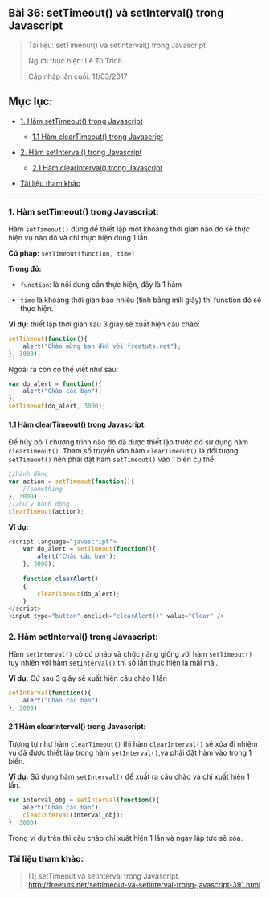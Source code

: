 ## Bài 36: setTimeout() và setInterval() trong Javascript

> Tài liệu: setTimeout() và setInterval() trong Javascript
>
> Người thực hiện: Lê Tú Trinh
>
> Cập nhập lần cuối: 11/03/2017

## Mục lục:

- [1. Hàm setTimeout() trong Javascript](#1)

	- [1.1 Hàm clearTimeout() trong Javascript](#1.1)

- [2. Hàm setInterval() trong Javascript](#2)

	- [2.1 Hàm clearInterval() trong Javascript](#2.1)

- [Tài liệu tham khảo](#3)

***

<a name="1"></a>
### 1. Hàm setTimeout() trong Javascript:

Hàm `setTimeout()` dùng để thiết lập một khoảng thời gian nào đó sẽ thực hiện vụ nào đó và chỉ thực hiện đúng 1 lần.

**Cú pháp:** `setTimeout(function, time)`

**Trong đó:**

- `function`: là nội dung cần thực hiện, đây là 1 hàm

- `time` là khoảng thời gian bao nhiêu (tính bằng mili giây) thì function đó sẽ thực hiện.

**Ví dụ:** thiết lập thời gian sau 3 giây sẽ xuất hiện câu chào:

```javascript
setTimeout(function(){
    alert("Chào mừng bạn đến với freetuts.net");
}, 3000);
```

Ngoài ra còn có thể viết như sau:

```javascript
var do_alert = function(){
    alert("Chào các bạn");
};
setTimeout(do_alert, 3000);
```

<a name="1.1"></a>
#### 1.1 Hàm clearTimeout() trong Javascript:

Để hủy bỏ 1 chương trình nào đó đã được thiết lập trước đó sử dụng hàm `clearTimeout()`. Tham số truyền vào hàm `clearTimeout()` là đối tượng `setTimeout()` nên phải đặt hàm `setTimeout()` vào 1 biến cụ thể.

```javascript
//hành động
var action = setTimeout(function(){
	//something
}, 3000);
///hủy hành động
clearTimeout(action);
```

**Ví dụ:**

```javascript
<script language="javascript">
    var do_alert = setTimeout(function(){
    	alert("Chào các bạn");
    }, 3000);
          
    function clearAlert()
    {
        clearTimeout(do_alert);
    }
</script>
<input type="button" onclick="clearAlert()" value="Clear" />
```

<a name="2"></a>
### 2. Hàm setInterval() trong Javascript:

Hàm `setInterval()` có cú pháp và chức năng giống với hàm `setTimeout()` tuy nhiên với hàm `setInterval()` thì số lần thực hiện là mãi mãi.

**Ví dụ:** Cứ sau 3 giây sẽ xuất hiện câu chào 1 lần

```javascript
setInterval(function(){
	alert("Chào các bạn");
}, 3000);
```

<a name="2.1"></a>
#### 2.1 Hàm clearInterval() trong Javascript:

Tương tự như hàm `clearTimeout()` thì hàm `clearInterval()` sẽ xóa đi nhiệm vụ đã được thiết lập trong hàm `setInterval()`,và phải đặt hàm vào trong 1 biến.

**Ví dụ:** Sử dụng hàm `setInterval()` để xuất ra câu chào và chỉ xuất hiện 1 lần.

```javascript
var interval_obj = setInterval(function(){
	alert("Chào các bạn");
	clearInterval(interval_obj);
}, 3000);
```

Trong ví dụ trên thì câu chào chỉ xuất hiện 1 lần và ngay lập tức sẽ xóa. 

<a nam="3"></a>
### Tài liệu tham khảo:

> [1] setTimeout và setinterval trong Javascript. http://freetuts.net/settimeout-va-setinterval-trong-javascript-391.html